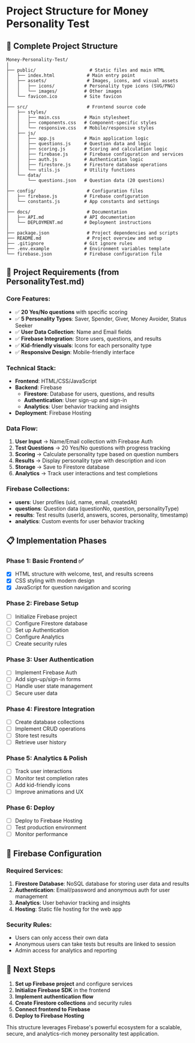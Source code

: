 # Project Structure for Money Personality Test

## 📁 Complete Project Structure

```
Money-Personality-Test/
│
├── public/                    # Static files and main HTML
│   ├── index.html            # Main entry point
│   ├── assets/               # Images, icons, and visual assets
│   │   ├── icons/           # Personality type icons (SVG/PNG)
│   │   └── images/          # Other images
│   └── favicon.ico          # Site favicon
│
├── src/                      # Frontend source code
│   ├── styles/
│   │   ├── main.css         # Main stylesheet
│   │   ├── components.css   # Component-specific styles
│   │   └── responsive.css   # Mobile/responsive styles
│   ├── js/
│   │   ├── app.js           # Main application logic
│   │   ├── questions.js     # Question data and logic
│   │   ├── scoring.js       # Scoring and calculation logic
│   │   ├── firebase.js      # Firebase configuration and services
│   │   ├── auth.js          # Authentication logic
│   │   ├── firestore.js     # Firestore database operations
│   │   └── utils.js         # Utility functions
│   └── data/
│       └── questions.json   # Question data (20 questions)
│
├── config/                   # Configuration files
│   ├── firebase.js          # Firebase configuration
│   └── constants.js         # App constants and settings
│
├── docs/                     # Documentation
│   ├── API.md               # API documentation
│   └── DEPLOYMENT.md        # Deployment instructions
│
├── package.json              # Project dependencies and scripts
├── README.md                 # Project overview and setup
├── .gitignore               # Git ignore rules
├── .env.example             # Environment variables template
└── firebase.json            # Firebase configuration file
```

## 🎯 Project Requirements (from PersonalityTest.md)

### Core Features:
- ✅ **20 Yes/No questions** with specific scoring
- ✅ **5 Personality Types**: Saver, Spender, Giver, Money Avoider, Status Seeker
- ✅ **User Data Collection**: Name and Email fields
- ✅ **Firebase Integration**: Store users, questions, and results
- ✅ **Kid-friendly visuals**: Icons for each personality type
- ✅ **Responsive Design**: Mobile-friendly interface

### Technical Stack:
- **Frontend**: HTML/CSS/JavaScript
- **Backend**: Firebase
  - **Firestore**: Database for users, questions, and results
  - **Authentication**: User sign-up and sign-in
  - **Analytics**: User behavior tracking and insights
- **Deployment**: Firebase Hosting

### Data Flow:
1. **User Input** → Name/Email collection with Firebase Auth
2. **Test Questions** → 20 Yes/No questions with progress tracking
3. **Scoring** → Calculate personality type based on question numbers
4. **Results** → Display personality type with description and icon
5. **Storage** → Save to Firestore database
6. **Analytics** → Track user interactions and test completions

### Firebase Collections:
- **users**: User profiles (uid, name, email, createdAt)
- **questions**: Question data (questionNo, question, personalityType)
- **results**: Test results (userId, answers, scores, personality, timestamp)
- **analytics**: Custom events for user behavior tracking

## 📋 Implementation Phases

### Phase 1: Basic Frontend ✅
- [x] HTML structure with welcome, test, and results screens
- [x] CSS styling with modern design
- [x] JavaScript for question navigation and scoring

### Phase 2: Firebase Setup
- [ ] Initialize Firebase project
- [ ] Configure Firestore database
- [ ] Set up Authentication
- [ ] Configure Analytics
- [ ] Create security rules

### Phase 3: User Authentication
- [ ] Implement Firebase Auth
- [ ] Add sign-up/sign-in forms
- [ ] Handle user state management
- [ ] Secure user data

### Phase 4: Firestore Integration
- [ ] Create database collections
- [ ] Implement CRUD operations
- [ ] Store test results
- [ ] Retrieve user history

### Phase 5: Analytics & Polish
- [ ] Track user interactions
- [ ] Monitor test completion rates
- [ ] Add kid-friendly icons
- [ ] Improve animations and UX

### Phase 6: Deploy
- [ ] Deploy to Firebase Hosting
- [ ] Test production environment
- [ ] Monitor performance

## 🔧 Firebase Configuration

### Required Services:
1. **Firestore Database**: NoSQL database for storing user data and results
2. **Authentication**: Email/password and anonymous auth for user management
3. **Analytics**: User behavior tracking and insights
4. **Hosting**: Static file hosting for the web app

### Security Rules:
- Users can only access their own data
- Anonymous users can take tests but results are linked to session
- Admin access for analytics and reporting

## 🚀 Next Steps
1. **Set up Firebase project** and configure services
2. **Initialize Firebase SDK** in the frontend
3. **Implement authentication flow**
4. **Create Firestore collections** and security rules
5. **Connect frontend to Firebase**
6. **Deploy to Firebase Hosting**

This structure leverages Firebase's powerful ecosystem for a scalable, secure, and analytics-rich money personality test application.
